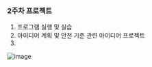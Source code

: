 ### 2주차 프로젝트 

1. 프로그램 실행 및 실습 
2. 아이디어 계획 및 안전 기준 관련 아이디어 프로젝트
3. 
![image](https://github.com/user-attachments/assets/63b52538-4ecd-4d6a-b1c9-3adea64dabd3)
